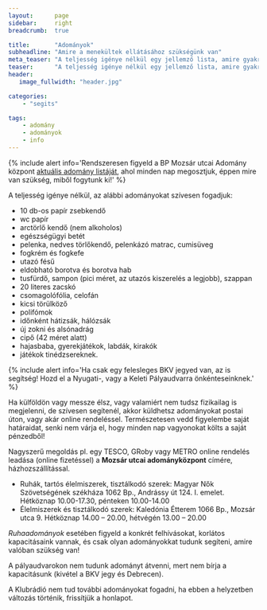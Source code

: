 ```yaml
---
layout:      page
sidebar:     right
breadcrumb:  true

title:       "Adományok"
subheadline: "Amire a menekültek ellátásához szükségünk van"
meta_teaser: "A teljesség igénye nélkül egy jellemző lista, amire gyakran és sokszor szükség van."
teaser:      "A teljesség igénye nélkül egy jellemző lista, amire gyakran és sokszor szükség van."
header:
   image_fullwidth: "header.jpg"

categories:
    - "segits"

tags:
    - adomány
    - adományok
    - info
---
```



{% include alert info='Rendszeresen figyeld a BP Mozsár utcai Adomány központ <a href="https://www.facebook.com/pages/Adomány-Központ-Mozsár-Utca/1471173556531556">aktuális adomány listáját</a>, ahol minden nap megosztjuk, éppen mire van szükség, miből fogytunk ki!' %}

A teljesség igénye nélkül, az alábbi adományokat szívesen fogadjuk:

- 10 db-os papír zsebkendő
- wc papír
- arctörlő kendő (nem alkoholos)
- egészségügyi betét
- pelenka, nedves törlőkendő, pelenkázó matrac, cumisüveg
- fogkrém és fogkefe
- utazó fésű
- eldobható borotva és borotva hab
- tusfürdő, sampon (pici méret, az utazós kiszerelés a legjobb), szappan
- 20 literes zacskó
- csomagolófólia, celofán
- kicsi törülköző
- polifómok
- időnként hátizsák, hálózsák
- új zokni és alsónadrág
- cipő (42 méret alatt)
- hajasbaba, gyerekjátékok, labdák, kirakók
- játékok tinédzsereknek.

{% include alert info='Ha csak egy felesleges BKV jegyed van, az is segítség! Hozd el a Nyugati-, vagy a Keleti Pályaudvarra önkénteseinknek.' %}

Ha külföldön vagy messze élsz, vagy valamiért nem tudsz fizikailag is megjelenni, de szívesen segítenél, akkor küldhetsz adományokat postai úton, vagy akár online rendeléssel. Természetesen vedd figyelembe saját határaidat, senki nem várja el, hogy minden nap vagyonokat költs a saját pénzedből!

Nagyszerű megoldás pl. egy TESCO, GRoby vagy METRO online rendelés leadása (online fizetéssel) a **Mozsár utcai adományközpont** címére, házhozszállítással.

- Ruhák, tartós élelmiszerek, tisztálkodó szerek: Magyar Nők Szövetségének székháza 1062 Bp., Andrássy út 124. I. emelet. Hétköznap 10.00-17.30, pénteken 10.00-14.00
- Élelmiszerek és tisztálkodó szerek: Kaledónia Étterem 1066 Bp., Mozsár utca 9. Hétköznap 14.00 – 20.00, hétvégén 13.00 – 20.00

*Ruhaadományok* esetében figyeld a konkrét felhívásokat, korlátos kapacitásaink vannak, és csak olyan adományokkat tudunk segíteni, amire valóban szükség van!

A pályaudvarokon nem tudunk adományt átvenni, mert nem bírja a kapacitásunk (kivétel a BKV jegy és Debrecen).

A Klubrádió nem tud további adományokat fogadni, ha ebben a helyzetben változás történik, frissítjük a honlapot.
